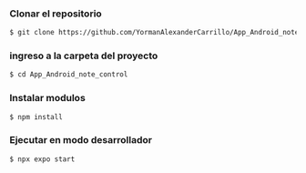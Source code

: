 ### Clonar el repositorio 

```bash
$ git clone https://github.com/YormanAlexanderCarrillo/App_Android_note_control.git
```

### ingreso a la carpeta del proyecto
```bash
$ cd App_Android_note_control
```

### Instalar modulos 
```bash
$ npm install
```

### Ejecutar en modo desarrollador
```bash
$ npx expo start
```
